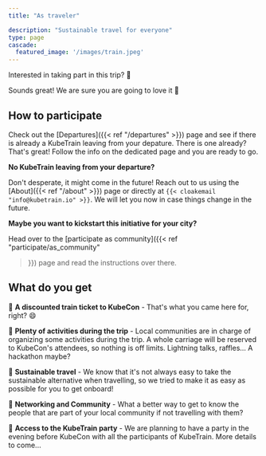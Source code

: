 ```yaml
---
title: "As traveler"

description: "Sustainable travel for everyone"
type: page
cascade:
  featured_image: '/images/train.jpeg'
---
```


Interested in taking part in this trip? 🚝

<!--more-->

Sounds great! We are sure you are going to love it 🎉

## How to participate

Check out the [Departures]({{< ref "/departures" >}}) page and see if
there is already a KubeTrain leaving from your depature. There is one
already? That's great! Follow the info on the dedicated page and you are
ready to go.

**No KubeTrain leaving from your departure?**

Don't desperate, it might come in the future! Reach out to us using the
[About]({{< ref "/about" >}}) page or directly at `{{< cloakemail
"info@kubetrain.io" >}}`. We will let you now in case things change in the
future.

**Maybe you want to kickstart this initiative for your city?**

Head over to the [participate as community]({{< ref "participate/as_community"
>}}) page and read the instructions over there.

## What do you get

📌 **A discounted train ticket to KubeCon** - That's what you came here
for, right? 😄

📌 **Plenty of activities during the trip** - Local communities are in
charge of organizing some activities during the trip. A whole carriage
will be reserved to KubeCon's attendees, so nothing is off limits.
Lightning talks, raffles... A hackathon maybe?

📌 **Sustainable travel** - We know that it's not always easy to take the
sustainable alternative when travelling, so we tried to make it as easy as
possible for you to get onboard!

📌 **Networking and Community** - What a better way to get to know the
people that are part of your local community if not travelling with them?

📌 **Access to the KubeTrain party** - We are planning to have a party in
the evening before KubeCon with all the participants of KubeTrain. More
details to come...
